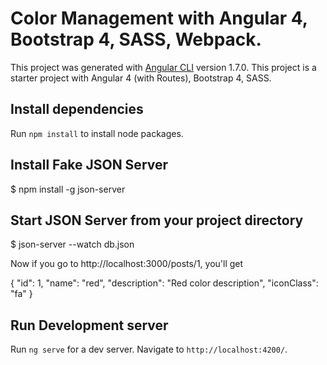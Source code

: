 # Color Management with Angular 4, Bootstrap 4, SASS, Webpack.

This project was generated with [Angular CLI](https://github.com/angular/angular-cli) version 1.7.0.
This project is a starter project with Angular 4 (with Routes), Bootstrap 4, SASS.

## Install dependencies

Run `npm install` to install node packages.

## Install Fake JSON Server

$ npm install -g json-server

## Start JSON Server from your project directory

$ json-server --watch db.json

Now if you go to http://localhost:3000/posts/1, you'll get

{ "id": 1, "name": "red", "description": "Red color description", "iconClass": "fa" }

## Run Development server

Run `ng serve` for a dev server. Navigate to `http://localhost:4200/`.
